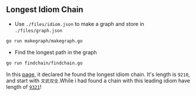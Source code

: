 ## Longest Idiom Chain

- Use `./files/idiom.json` to make a graph and store in `./files/graph.json`
```sh
go run makegraph/makegraph.go
```

- Find the longest path in the graph
```sh
go run findchain/findchain.go
```

In this [page](http://www.jielongdaquan.com/phrase/chengyujielong.aspx?pageIndex=1), it declared he found the longest idiom chain. It's length is `9210`, and start with `文武双全`.While i had found a chain with this leading idiom have length of [`9321`](./files/文武双全-9321.json)!